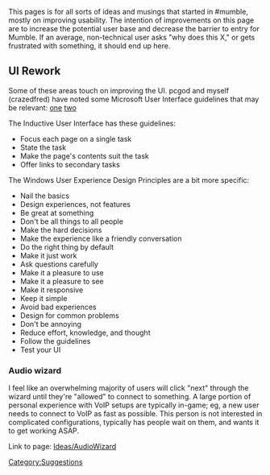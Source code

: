This pages is for all sorts of ideas and musings that started in
\#mumble, mostly on improving usability.
The intention of improvements on this page are to increase the potential
user base and decrease the barrier to entry for Mumble.
If an average, non-technical user asks "why does this X," or gets
frustrated with something, it should end up here.

## UI Rework

Some of these areas touch on improving the UI. pcgod and myself
(crazedfred) have noted some Microsoft User Interface guidelines that
may be relevant:
[one](http://msdn.microsoft.com/en-us/library/ms997506.aspx)
[two](http://msdn.microsoft.com/en-us/library/aa511258.aspx)

The Inductive User Interface has these guidelines:

  - Focus each page on a single task
  - State the task
  - Make the page's contents suit the task
  - Offer links to secondary tasks

The Windows User Experience Design Principles are a bit more specific:

  - Nail the basics
  - Design experiences, not features
  - Be great at something
  - Don't be all things to all people
  - Make the hard decisions
  - Make the experience like a friendly conversation
  - Do the right thing by default
  - Make it just work
  - Ask questions carefully
  - Make it a pleasure to use
  - Make it a pleasure to see
  - Make it responsive
  - Keep it simple
  - Avoid bad experiences
  - Design for common problems
  - Don't be annoying
  - Reduce effort, knowledge, and thought
  - Follow the guidelines
  - Test your UI

### Audio wizard

I feel like an overwhelming majority of users will click "next" through
the wizard until they're "allowed" to connect to something.
A large portion of personal experience with VoIP setups are typically
in-game; eg, a new user needs to connect to VoIP as fast as possible.
This person is not interested in complicated configurations, typically
has people wait on them, and wants it to get working ASAP.

Link to page: [Ideas/AudioWizard](Ideas_AudioWizard "wikilink")

[Category:Suggestions](Category:Suggestions "wikilink")
